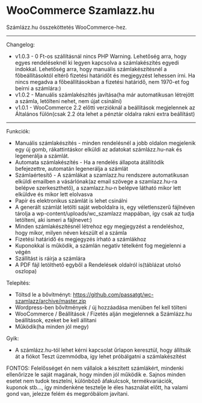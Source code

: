 WooCommerce Szamlazz.hu
===========

Számlázz.hu összeköttetés WooCommerce-hez.

-----------------------
Changelog:
* v1.0.3 - 0 Ft-os szállításnál nincs PHP Warning. Lehetőség arra, hogy egyes rendeléseknél ki legyen kapcsolva a számlakészítés egyedi indokkal. Lehetőség arra, hogy manuális számlakészítésnél a főbeállításoktól eltérő fizetési határidőt és megjegyzést lehessen írni. Ha nincs megadva a főbeállításokban a fizetési határidő, nem 1970-et fog beírni a számlára:)
* v1.0.2 - Manuális számlakészítés javítása(ha már automatikusan létrejött a számla, letölteni nehet, nem újat csinálni)
* v1.0.1 - WooCommerce 2.2 előtti verzióknál a beállítások megjelennek az Általános fülön(csak 2.2 óta lehet a pénztár oldalra rakni extra beállítást)

-----------------------
Funkciók:
* Manuális számlakészítés - minden rendelésnél a jobb oldalon megjelenik egy új gomb, rákattintáskor elküldi az adatokat számlázz.hu-nak és legenerálja a számlát.
* Automata számlakészítés - Ha a rendelés állapota átállítódik befejezettre, automatán legenerálja a számlát
* Számlaértesítő - A számlákat a szamlazz.hu rendszere automatikusan elküldi emailben a vásárlónak(az email szövege a szamlazz.hu-ra belépve szerkeszthető), a szamlazz.hu-n belépve látható mikor lett elküldve és mikor lett elolvasva
* Papír és elektronikus számlát is lehet csinálni
* A generált számlát letölti saját weboldalra is, egy véletlenszerű fájlnéven tárolja a wp-content/uploads/wc_szamlazz mappában, így csak az tudja letölteni, aki ismeri a fájlnevet:)
* Minden számlakészítésnél létrehoz egy megjegyzést a rendeléshoz, hogy mikor, milyen néven készült el a számla
* Fizetési határidő és megjegyzés írható a számlákhoz
* Kuponokkal is működik, a számlán negatív tételként fog megjelenni a végén
* Szállítást is ráírja a számlára
* A PDF fájl letölthető egyből a Rendelések oldalról is(táblázat utolsó oszlopa)

Telepítés:
* Töltsd le a bővítményt:  https://github.com/passatgt/wc-szamlazz/archive/master.zip
* Wordpress-ben bővítmények / új hozzáadása menüben fel kell tölteni
* WooCommerce / Beállítások / Fizetés alján megjelennek a Számlázz.hu beállítások, ezeket be kell állítani
* Működik(ha minden jól megy)

Gyik:
* A számlázz.hu-tól lehet kérni kapcsolat űrlapon keresztül, hogy állítsák át a fiókot Teszt üzemmódba, így lehet próbálgatni a számlakészítést

FONTOS: Felelősséget én nem vállalok a készített számlákért, mindenki ellenőrizze le saját magának, hogy minden jól működik e. Sajnos minden esetet nem tudok tesztelni, különböző áfakulcsok, termékvariációk, kuponok stb..., így mindenkéne tesztelje le éles használat előtt, ha valami gond van, jelezze felém és megpróbálom javítani.
